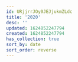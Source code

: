 ```yaml
---
id: URjjrrJOy0JEJjukmZLdc
title: '2020'
desc: ''
updated: 1624852247794
created: 1624852247794
has_collection: true
sort_by: date
sort_order: reverse
---
```


